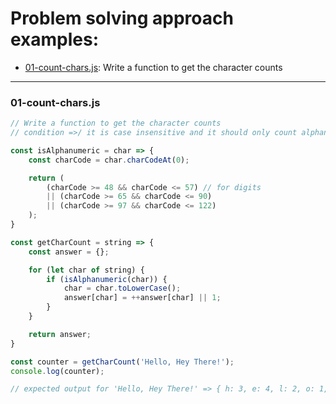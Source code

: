 # Problem solving approach examples:

- [01-count-chars.js](#01-count-charsjs):
  Write a function to get the character counts

---

### 01-count-chars.js

```js
// Write a function to get the character counts
// condition =>/ it is case insensitive and it should only count alphanumeric characters

const isAlphanumeric = char => {
    const charCode = char.charCodeAt(0);

    return (
        (charCode >= 48 && charCode <= 57) // for digits
        || (charCode >= 65 && charCode <= 90)
        || (charCode >= 97 && charCode <= 122)
    );
}

const getCharCount = string => {
    const answer = {};

    for (let char of string) {
        if (isAlphanumeric(char)) {
            char = char.toLowerCase();
            answer[char] = ++answer[char] || 1;
        }
    }

    return answer;
}

const counter = getCharCount('Hello, Hey There!');
console.log(counter);

// expected output for 'Hello, Hey There!' => { h: 3, e: 4, l: 2, o: 1, y: 1, t: 1, e: 1 }

```

